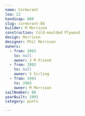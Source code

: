 ```yaml
---
name: Cormorant
loa: 22
handicap: 880
slug: cormorant-88
builder: M Morrison
construction: Cold-moulded Plywood
design: Morrison
designer: Phil Morrison
owners:
  - from: 2003
    to: null
    owner: J M Friend
  - from: 2003
    to: null
    owner: S Girling
  - from: 1993
    to: 2003
    owner: M Morrison
sailNumber: 88
yearBuilt: 1993
category: punts

---
```

